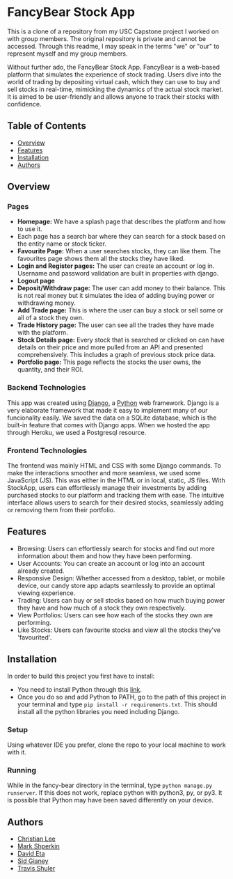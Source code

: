 # FancyBear Stock App
This is a clone of a repository from my USC Capstone project I worked on with group members. The original repository is private and cannot be accessed. Through this readme, I may speak in the terms "we" or "our" to represent myself and my group members.

Without further ado, the FancyBear Stock App. FancyBear is a web-based platform that simulates the experience of stock trading. Users dive into the world of trading by depositing virtual cash, which they can use to buy and sell stocks in real-time, mimicking the dynamics of the actual stock market. It is aimed to be user-friendly and allows anyone to track their stocks with confidence.

## Table of Contents

- [Overview](#overview)
- [Features](#features)
- [Installation](#installation)
- [Authors](#authors)

## Overview

### Pages
- **Homepage:** We have a splash page that describes the platform and how to use it.
- Each page has a search bar where they can search for a stock based on the entity name or stock ticker.
- **Favourite Page:** When a user searches stocks, they can like them. The favourites page shows them all the stocks they have liked.
- **Login and Register pages:** The user can create an account or log in. Username and password validation are built in properties with django.
- **Logout page**
- **Deposit/Withdraw page:** The user can add money to their balance. This is not real money but it simulates the idea of adding buying power or withdrawing money.
- **Add Trade page:** This is where the user can buy a stock or sell some or all of a stock they own.
- **Trade History page:** The user can see all the trades they have made with the platform.
- **Stock Details page:** Every stock that is searched or clicked on can have details on their price and more pulled from an API and presented comprehensively. This includes a graph of previous stock price data.
- **Portfolio page:** This page reflects the stocks the user owns, the quantity, and their ROI.


### Backend Technologies
This app was created using [Django](https://www.djangoproject.com/), a [Python](https://www.python.org/) web framework. Django is a very elaborate framework that made it easy to implement many of our funcionality easily. We saved the data on a SQLite database, which is the built-in feature that comes with Django apps. When we hosted the app through [](https://www.heroku.com)Heroku, we used a Postgresql resource.

### Frontend Technologies
The frontend was mainly HTML and CSS with some Django commands. To make the interactions smoother and more seamless, we used some JavaScript (JS). This was either in the HTML or in local, static, JS files.
With StockApp, users can effortlessly manage their investments by adding purchased stocks to our platform and tracking them with ease. The intuitive interface allows users to search for their desired stocks, seamlessly adding or removing them from their portfolio. 

## Features
- Browsing: Users can effortlessly search for stocks and find out more information about them and how they have been performing.
- User Accounts: You can create an account or log into an account already created.
- Responsive Design: Whether accessed from a desktop, tablet, or mobile device, our candy store app adapts seamlessly to provide an optimal viewing experience.
- Trading: Users can buy or sell stocks based on how much buying power they have and how much of a stock they own respectively.
- View Portfolios: Users can see how each of the stocks they own are performing.
- Like Stocks: Users can favourite stocks and view all the stocks they've 'favourited'.

## Installation

In order to build this project you first have to install:

- You need to install Python through this [link](https://www.python.org/downloads/).
- Once you do so and add Python to PATH, go to the path of this project in your terminal and type ```pip install -r requirements.txt```.
This should install all the python libraries you need including Django.

### Setup

Using whatever IDE you prefer, clone the repo to your local machine to work with it.

### Running

While in the fancy-bear directory in the terminal, type ```python manage.py runserver```.
If this does not work, replace python with python3, py, or py3. It is possible that Python may have been saved differently on your device.



## Authors
- [Christian Lee](https://github.com/christian1049)
- [Mark Shperkin](https://github.com/markshperkin)
- [David Eta](https://github.com/david-eta)
- [Sid Gianey](https://github.com/SidGianey)
- [Travis Shuler](https://github.com/Travisandre)
